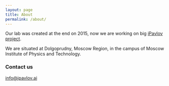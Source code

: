 ```yaml
---
layout: page
title: About
permalink: /about/
---
```


Our lab was created at the end on 2015, now we are working on big [iPavlov project](http://ipavlov.ai). 

We are situated at Dolgoprudny, Moscow Region, in the campus of Moscow Institute of Physics and Technology.

### Contact us

[info@ipavlov.ai](mailto:info@ipavlov.ai)

